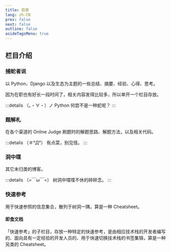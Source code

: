 ```yaml
---
title: 目录
lang: zh-CN
prev: false
next: false
outline: false
asideTagsMenu: true
---
```


<script setup lang="ts">
import Catalog from "./Catalog.vue";
</script>

<Catalog />

## 栏目介绍

### 捕蛇者说

以 Python、Django 以及生态为主题的一些总结、摘要、经验、心得、思考。

因为在职也有好长一段时间了，相关内容发得比较多，所以单开一个栏目存放。

:::details （。・∀・）ノ
Python 何尝不是一种蛇呢？
:::

### 题解札

在各个渠道的 Online Judge 刷题时的解题思路、解题方法，以及相关代码。

:::details （＃°Д°）
有点菜，别见怪。
:::

### 洞中喋

其它未归类的博客。

:::details （=￣ω￣=）
树洞中喋喋不休的碎碎念。
:::

### 快速参考

用于快速参照的信息集合，散列于树洞一隅，算是一种 Cheatsheet。

#### 即食文档

「快速参考」的子栏目，存放一种特定的快速参考，是由相应技术栈的开发者编写的、面向具有一定经验的开发人员的、用于快速切换技术栈的书签集锦，算是一种另类的 Cheatsheet。
